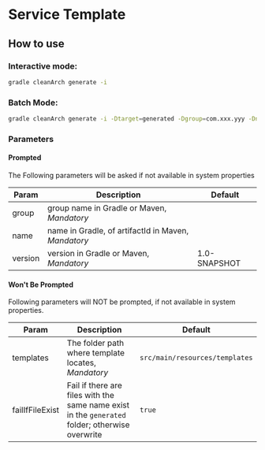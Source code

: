 # Service Template

## How to use

### Interactive mode:

 ```bash
 gradle cleanArch generate -i
 ```

### Batch Mode:

```bash
gradle cleanArch generate -i -Dtarget=generated -Dgroup=com.xxx.yyy -Dname=dummy-service -Dversion=1.0.0-SNAPSHOT
```

### Parameters

#### Prompted

The Following parameters will be asked if not available in system properties

| Param   | Description                                         | Default      |
|---------|-----------------------------------------------------|--------------|
| group   | group name in Gradle or Maven, *Mandatory*          |              |
| name    | name in Gradle, of artifactId in Maven, *Mandatory* |              |
| version | version in Gradle or Maven, *Mandatory*             | 1.0-SNAPSHOT |

#### Won't Be Prompted

Following parameters will NOT be prompted, if not available in system properties.

| Param           | Description                                                                                     | Default                        |
|-----------------|-------------------------------------------------------------------------------------------------|--------------------------------|
| templates       | The folder path where template locates, *Mandatory*                                             | `src/main/resources/templates` |
| failIfFileExist | Fail if there are files with the same name exist in the `generated` folder; otherwise overwrite | `true`                         |